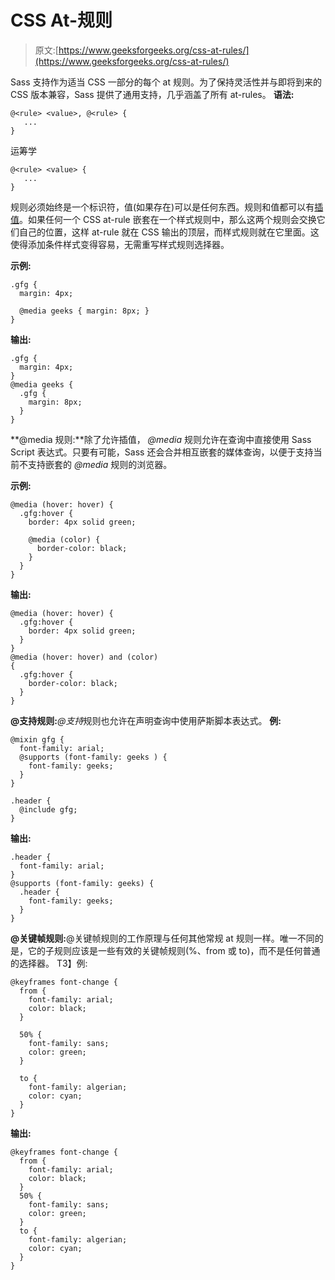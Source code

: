 # CSS At-规则

> 原文:[https://www.geeksforgeeks.org/css-at-rules/](https://www.geeksforgeeks.org/css-at-rules/)

Sass 支持作为适当 CSS 一部分的每个 at 规则。为了保持灵活性并与即将到来的 CSS 版本兼容，Sass 提供了通用支持，几乎涵盖了所有 at-rules。
**语法:**

```
@<rule> <value>, @<rule> {
   ... 
}
```

运筹学

```
@<rule> <value> {
   ... 
}
```

规则必须始终是一个标识符，值(如果存在)可以是任何东西。规则和值都可以有[插值](https://www.geeksforgeeks.org/sass-interpolation/)。如果任何一个 CSS at-rule 嵌套在一个样式规则中，那么这两个规则会交换它们自己的位置，这样 at-rule 就在 CSS 输出的顶层，而样式规则就在它里面。这使得添加条件样式变得容易，无需重写样式规则选择器。

**示例:**

```
.gfg {
  margin: 4px;

  @media geeks { margin: 8px; }
}
```

**输出:**

```
.gfg {
  margin: 4px;
}
@media geeks {
  .gfg {
    margin: 8px;
  }
}

```

**@media 规则:**除了允许插值， *@media* 规则允许在查询中直接使用 Sass Script 表达式。只要有可能，Sass 还会合并相互嵌套的媒体查询，以便于支持当前不支持嵌套的 *@media* 规则的浏览器。

**示例:**

```
@media (hover: hover) {
  .gfg:hover {
    border: 4px solid green;

    @media (color) {
      border-color: black;
    }
  }
}
```

**输出:**

```
@media (hover: hover) {
  .gfg:hover {
    border: 4px solid green;
  }
}
@media (hover: hover) and (color)
{
  .gfg:hover {
    border-color: black;
  }
}

```

**@支持规则:***@支持*规则也允许在声明查询中使用萨斯脚本表达式。
**例:**

```
@mixin gfg {
  font-family: arial;
  @supports (font-family: geeks ) {
    font-family: geeks;
  }
}

.header {
  @include gfg;
}
```

**输出:**

```
.header {
  font-family: arial;
}
@supports (font-family: geeks) {
  .header {
    font-family: geeks;
  }
}

```

**@关键帧规则:**@关键帧规则的工作原理与任何其他常规 at 规则一样。唯一不同的是，它的子规则应该是一些有效的关键帧规则(%、from 或 to)，而不是任何普通的选择器。
T3】例:

```
@keyframes font-change {
  from {
    font-family: arial;
    color: black;
  }

  50% {
    font-family: sans;
    color: green;
  }

  to {
    font-family: algerian;
    color: cyan;
  }
}
```

**输出:**

```
@keyframes font-change {
  from {
    font-family: arial;
    color: black;
  }
  50% {
    font-family: sans;
    color: green;
  }
  to {
    font-family: algerian;
    color: cyan;
  }
}

```